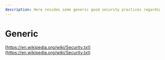 ```yaml
---
description: Here resides some generic good security practices regarding web development
---
```


# Generic

[https://en.wikipedia.org/wiki/Security.txt](https://en.wikipedia.org/wiki/Security.txt)
